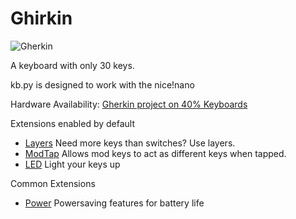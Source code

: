 # Ghirkin

![Gherkin](https://4.bp.blogspot.com/-sQ18-lNZXOc/WCzlTde-4PI/AAAAAAAB_JQ/qQrehAMG6DMKf3i4oj4mkmLGOfTUvb3KgCLcB/s640/IMG_20161116_122926.jpg)

A keyboard with only 30 keys.  

kb.py is designed to work with the nice!nano

Hardware Availability: [Gherkin project on 40% Keyboards](http://www.40percent.club/2016/11/gherkin.html)

Extensions enabled by default  
- [Layers](https://github.com/KMKfw/kmk_firmware/tree/master/docs/layers.md) Need more keys than switches? Use layers.
- [ModTap](https://github.com/KMKfw/kmk_firmware/tree/master/docs/modtap.md) Allows mod keys to act as different keys when tapped.
- [LED](https://github.com/KMKfw/kmk_firmware/tree/master/docs/led.md) Light your keys up

Common Extensions
- [Power](https://github.com/KMKfw/kmk_firmware/tree/master/docs/power.md) Powersaving features for battery life
